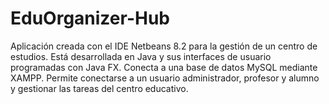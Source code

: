 # EduOrganizer-Hub
Aplicación creada con el IDE Netbeans 8.2 para la gestión de un centro de estudios. Está desarrollada en Java y sus interfaces de usuario programadas con Java FX. Conecta a una base de datos MySQL mediante XAMPP. Permite conectarse a un usuario administrador, profesor y alumno y gestionar las tareas del centro educativo.
